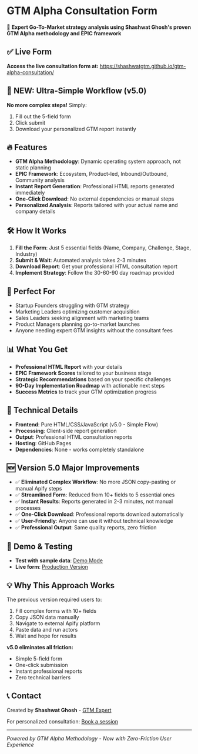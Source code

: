 # GTM Alpha Consultation Form

🎯 **Expert Go-To-Market strategy analysis using Shashwat Ghosh's proven GTM Alpha methodology and EPIC framework**

## ✅ Live Form
**Access the live consultation form at:** https://shashwatgtm.github.io/gtm-alpha-consultation/

## 🚀 NEW: Ultra-Simple Workflow (v5.0)

**No more complex steps!** Simply:
1. Fill out the 5-field form 
2. Click submit
3. Download your personalized GTM report instantly

## 🔥 Features
- **GTM Alpha Methodology**: Dynamic operating system approach, not static planning
- **EPIC Framework**: Ecosystem, Product-led, Inbound/Outbound, Community analysis  
- **Instant Report Generation**: Professional HTML reports generated immediately
- **One-Click Download**: No external dependencies or manual steps
- **Personalized Analysis**: Reports tailored with your actual name and company details

## 🛠️ How It Works
1. **Fill the Form**: Just 5 essential fields (Name, Company, Challenge, Stage, Industry)
2. **Submit & Wait**: Automated analysis takes 2-3 minutes 
3. **Download Report**: Get your professional HTML consultation report
4. **Implement Strategy**: Follow the 30-60-90 day roadmap provided

## 🎯 Perfect For
- Startup Founders struggling with GTM strategy
- Marketing Leaders optimizing customer acquisition
- Sales Leaders seeking alignment with marketing teams
- Product Managers planning go-to-market launches
- Anyone needing expert GTM insights without the consultant fees

## 📊 What You Get
- **Professional HTML Report** with your details
- **EPIC Framework Scores** tailored to your business stage
- **Strategic Recommendations** based on your specific challenges
- **90-Day Implementation Roadmap** with actionable next steps
- **Success Metrics** to track your GTM optimization progress

## 🚀 Technical Details
- **Frontend**: Pure HTML/CSS/JavaScript (v5.0 - Simple Flow)
- **Processing**: Client-side report generation
- **Output**: Professional HTML consultation reports
- **Hosting**: GitHub Pages
- **Dependencies**: None - works completely standalone

## 🆕 Version 5.0 Major Improvements
- ✅ **Eliminated Complex Workflow**: No more JSON copy-pasting or manual Apify steps
- ✅ **Streamlined Form**: Reduced from 10+ fields to 5 essential ones
- ✅ **Instant Results**: Reports generated in 2-3 minutes, not manual processes
- ✅ **One-Click Download**: Professional reports download automatically
- ✅ **User-Friendly**: Anyone can use it without technical knowledge
- ✅ **Professional Output**: Same quality reports, zero friction

## 🔧 Demo & Testing
- **Test with sample data**: [Demo Mode](https://shashwatgtm.github.io/gtm-alpha-consultation/?demo=1)
- **Live form**: [Production Version](https://shashwatgtm.github.io/gtm-alpha-consultation/)

## 💡 Why This Approach Works
The previous version required users to:
1. Fill complex forms with 10+ fields
2. Copy JSON data manually  
3. Navigate to external Apify platform
4. Paste data and run actors
5. Wait and hope for results

**v5.0 eliminates all friction:**
- Simple 5-field form
- One-click submission  
- Instant professional reports
- Zero technical barriers

## 📞 Contact
Created by **Shashwat Ghosh** - [GTM Expert](https://gtmexpert.com/contact-shashwat-ghosh)

For personalized consultation: [Book a session](https://calendly.com/shashwat-gtmhelix/45min)

---

*Powered by GTM Alpha Methodology - Now with Zero-Friction User Experience*